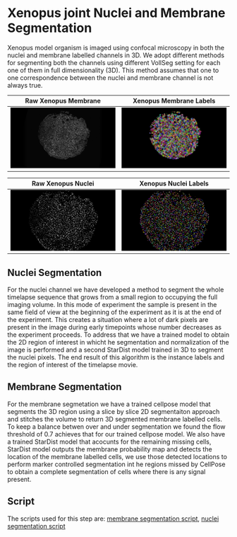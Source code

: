 # Xenopus joint Nuclei and Membrane Segmentation

Xenopus model organism is imaged using confocal microscopy in both the nuclei and membrane labelled channels in 3D. We adopt different methods for segmenting both the channels using different VollSeg setting for each one of them in full dimensionality (3D). This method assumes that one to one correspondence between the nuclei and membrane channel is not always true.

| Raw Xenopus Membrane | Xenopus Membrane Labels 
|:-------------------:|:--------------------------:|
| ![Raw Xenopus Membrane](images/xenopus_raw_membrane.png) | ![Xenopus Membrane Labels](images/xenopus_labels_membrane.png) | 

| Raw Xenopus Nuclei | Xenopus Nuclei Labels |
| :-----------------------:|:-----------------------:|
![Raw Xenopus Nuclei](images/xenopus_raw_nuclei.png) |![Xenopus Nuclei Labels](images/xenopus_labels_nuclei.png) |
## Nuclei Segmentation

For the nuclei channel we have developed a method to segment the whole timelapse sequence that grows from a small region to occupying the full imaging volume. In this mode of experiment the sample is present in the same field of view at the beginning of the experiment as it is at the end of the experiment. This creates a situation where a lot of dark pixels are present in the image during early timepoints whose number decreases as the experiment proceeds. To address that we have a trained model to obtain the 2D region of interest in whicht he segmentation and normalization of the image is performed and a second StarDist model trained in 3D to segment the nuclei pixels. The end result of this algorithm is the instance labels and the region of interest of the timelapse movie.

## Membrane Segmentation

For the membrane segmetation we have a trained cellpose model that segments the 3D region using a slice by slice 2D segmentaiton approach and stitches the volume to return 3D segmented membrane labelled cells. To keep a balance betwen over and under segmentation we found the flow threshold of 0.7 achieves that for our trained cellpose model. We also have a trained StarDist model that acocunts for the remaining missing cells, StarDist model outputs the membrane probability map and detects the location of the membrane labelled cells, we use those detected locations to perform marker controlled segmentation int he regions missed by CellPose to obtain a complete segmentation of cells where there is any signal present. 

## Script

The scripts used for this step are: [membrane segmentation script](scripts/cellpose_stardist_membrane.py),  [nuclei segmentation script](scripts/xenopus_nuclei.py)



